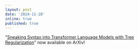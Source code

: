 ```yaml
---
layout: post
date: '2024-11-28'
inline: true
published: true
---
```


"[Sneaking Syntax into Transformer Language Models with Tree Regularization](https://arxiv.org/abs/2411.18885)" now available on ArXiv!